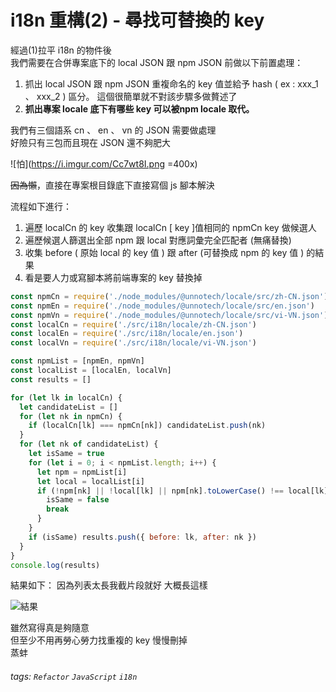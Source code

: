 # i18n 重構(2) - 尋找可替換的 key

經過(1)拉平 i18n 的物件後<br/>
我們需要在合併專案底下的 local JSON 跟 npm JSON 前做以下前置處理：
1. 抓出 local JSON 跟 npm JSON 重複命名的 key 值並給予 hash ( ex : xxx_1 、 xxx_2 ) 區分。
這個很簡單就不對該步驟多做贅述了
2. **抓出專案 locale 底下有哪些 key 可以被npm locale 取代。**

我們有三個語系 cn 、 en 、 vn 的 JSON 需要做處理<br/>
好險只有三包而且現在 JSON 還不夠肥大

![怕](https://i.imgur.com/Cc7wt8I.png =400x)

~~因為懶~~，直接在專案根目錄底下直接寫個 js 腳本解決

流程如下進行：
1. 遍歷 localCn 的 key 收集跟 localCn [ key ]值相同的 npmCn key 做候選人
2. 遍歷候選人篩選出全部 npm 跟 local 對應詞彙完全匹配者 (無痛替換)
3. 收集 before ( 原始 local 的 key 值 ) 跟 after (可替換成 npm 的 key 值 ) 的結果
4. 看是要人力或寫腳本將前端專案的 key 替換掉

```javascript
const npmCn = require('./node_modules/@unnotech/locale/src/zh-CN.json')
const npmEn = require('./node_modules/@unnotech/locale/src/en.json')
const npmVn = require('./node_modules/@unnotech/locale/src/vi-VN.json')
const localCn = require('./src/i18n/locale/zh-CN.json')
const localEn = require('./src/i18n/locale/en.json')
const localVn = require('./src/i18n/locale/vi-VN.json')

const npmList = [npmEn, npmVn]
const localList = [localEn, localVn]
const results = []

for (let lk in localCn) {
  let candidateList = []
  for (let nk in npmCn) {
    if (localCn[lk] === npmCn[nk]) candidateList.push(nk)
  }
  for (let nk of candidateList) {
    let isSame = true
    for (let i = 0; i < npmList.length; i++) {
      let npm = npmList[i]
      let local = localList[i]
      if (!npm[nk] || !local[lk] || npm[nk].toLowerCase() !== local[lk].toLowerCase()) {
        isSame = false
        break
      }
    }
    if (isSame) results.push({ before: lk, after: nk })
  }
}
console.log(results)

```

結果如下：
因為列表太長我截片段就好
大概長這樣

![結果](https://i.imgur.com/juDI8kM.png)

雖然寫得真是夠隨意<br/>
但至少不用再勞心勞力找重複的 key 慢慢刪掉<br/>
蒸蚌


###### tags: `Refactor` `JavaScript` `i18n`